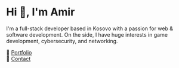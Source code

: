 <h1>Hi 👋, I'm Amir</h1>
<p>I'm a full-stack developer based in Kosovo with a passion for web & software development. On the side, I have huge interests in game development, cybersecurity, and networking.</p>

🎫 [Portfolio](https://amiraliu.vercel.app)<br>
📧 [Contact](mailto:amiraliudev@gmail.com)<br>
